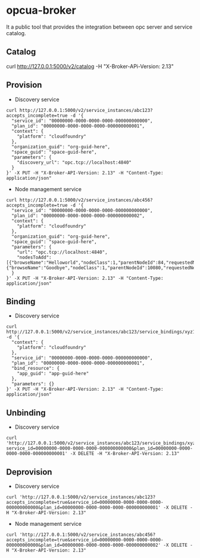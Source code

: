 # opcua-broker
It a public tool that provides the integration between opc server and service catalog.

## Catalog
curl http://127.0.0.1:5000/v2/catalog -H "X-Broker-APi-Version: 2.13"

## Provision
* Discovery service
```shell
curl http://127.0.0.1:5000/v2/service_instances/abc123?accepts_incomplete=true -d '{
  "service_id": "00000000-0000-0000-0000-000000000000",
  "plan_id": "00000000-0000-0000-0000-000000000001",
  "context": {
    "platform": "cloudfoundry"
  },
  "organization_guid": "org-guid-here",
  "space_guid": "space-guid-here",
  "parameters": {
    "discovery_url": "opc.tcp://localhost:4840"
  }
}' -X PUT -H "X-Broker-API-Version: 2.13" -H "Content-Type: application/json"
```

* Node management service
```shell
curl http://127.0.0.1:5000/v2/service_instances/abc456?accepts_incomplete=true -d '{
  "service_id": "00000000-0000-0000-0000-000000000000",
  "plan_id": "00000000-0000-0000-0000-000000000002",
  "context": {
    "platform": "cloudfoundry"
  },
  "organization_guid": "org-guid-here",
  "space_guid": "space-guid-here",
  "parameters": {
    "url": "opc.tcp://localhost:4840",
    "nodesToAdd": [{"browseName":"Helloworld","nodeClass":1,"parentNodeId":84,"requestedNewNodeId":10080},{"browseName":"Goodbye","nodeClass":1,"parentNodeId":10080,"requestedNewNodeId":10081}]
  }
}' -X PUT -H "X-Broker-API-Version: 2.13" -H "Content-Type: application/json"
```

## Binding
* Discovery service
```shell
curl http://127.0.0.1:5000/v2/service_instances/abc123/service_bindings/xyz123 -d '{
  "context": {
    "platform": "cloudfoundry"
  },
  "service_id": "00000000-0000-0000-0000-000000000000",
  "plan_id": "00000000-0000-0000-0000-000000000001",
  "bind_resource": {
    "app_guid": "app-guid-here"
  },
  "parameters": {}
}' -X PUT -H "X-Broker-API-Version: 2.13" -H "Content-Type: application/json"
```

## Unbinding
* Discovery service
```shell
curl 'http://127.0.0.1:5000/v2/service_instances/abc123/service_bindings/xyz123?service_id=00000000-0000-0000-0000-000000000000&plan_id=00000000-0000-0000-0000-000000000001' -X DELETE -H "X-Broker-API-Version: 2.13"
```

## Deprovision
* Discovery service
```shell
curl 'http://127.0.0.1:5000/v2/service_instances/abc123?accepts_incomplete=true&service_id=00000000-0000-0000-0000-000000000000&plan_id=00000000-0000-0000-0000-000000000001' -X DELETE -H "X-Broker-API-Version: 2.13"
```

* Node management service
```shell
curl 'http://127.0.0.1:5000/v2/service_instances/abc456?accepts_incomplete=true&service_id=00000000-0000-0000-0000-000000000000&plan_id=00000000-0000-0000-0000-000000000002' -X DELETE -H "X-Broker-API-Version: 2.13"
```
